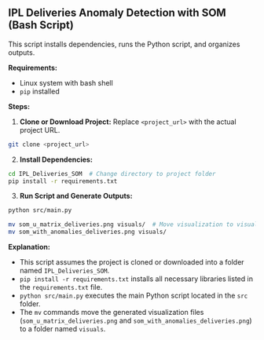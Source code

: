 ## IPL Deliveries Anomaly Detection with SOM (Bash Script)

This script installs dependencies, runs the Python script, and organizes outputs.

**Requirements:**

* Linux system with bash shell
* `pip` installed

**Steps:**

1. **Clone or Download Project:** Replace `<project_url>` with the actual project URL.

```bash
git clone <project_url>
```

2. **Install Dependencies:**

```bash
cd IPL_Deliveries_SOM  # Change directory to project folder
pip install -r requirements.txt
```

3. **Run Script and Generate Outputs:**

```bash
python src/main.py

mv som_u_matrix_deliveries.png visuals/  # Move visualization to visuals folder
mv som_with_anomalies_deliveries.png visuals/
```

**Explanation:**

* This script assumes the project is cloned or downloaded into a folder named `IPL_Deliveries_SOM`.
* `pip install -r requirements.txt` installs all necessary libraries listed in the `requirements.txt` file.
* `python src/main.py` executes the main Python script located in the `src` folder.
* The `mv` commands move the generated visualization files (`som_u_matrix_deliveries.png` and `som_with_anomalies_deliveries.png`) to a folder named `visuals`. 

